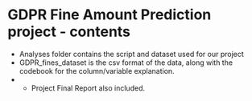 # GDPR Fine Amount Prediction project - contents
 * Analyses folder contains the script and dataset used for our project
 * GDPR_fines_dataset is the csv format of the data, along with the codebook for the column/variable explanation.
 * * Project Final Report also included.
